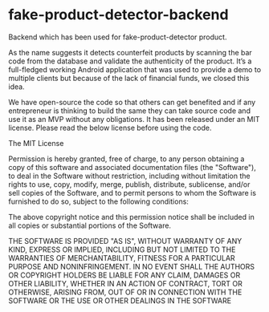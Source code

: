 # fake-product-detector-backend

Backend which has been used for fake-product-detector product. 

As the name suggests it detects counterfeit products by scanning the bar code from the database and validate the authenticity of the product. 
It’s a full-fledged working Android application that was used to provide a demo to multiple clients but because of the lack of financial funds, we closed this idea. 

We have open-source the code so that others can get benefited and if any entrepreneur is thinking to build the same they can take source code and use it as an MVP 
without any obligations. It has been released under an MIT license. Please read the below license before using the code.


The MIT License

Permission is hereby granted, free of charge, to any person obtaining a copy of this software and associated documentation files (the "Software"), to deal in the Software without restriction, including without limitation the rights to use, copy, modify, merge, publish, distribute, sublicense, and/or sell copies of the Software, and to permit persons to whom the Software is furnished to do so, subject to the following conditions:

The above copyright notice and this permission notice shall be included in all copies or substantial portions of the Software.

THE SOFTWARE IS PROVIDED "AS IS", WITHOUT WARRANTY OF ANY KIND, EXPRESS OR IMPLIED, INCLUDING BUT NOT LIMITED TO THE WARRANTIES OF MERCHANTABILITY, FITNESS FOR A PARTICULAR PURPOSE AND NONINFRINGEMENT. IN NO EVENT SHALL THE AUTHORS OR COPYRIGHT HOLDERS BE LIABLE FOR ANY CLAIM, DAMAGES OR OTHER LIABILITY, WHETHER IN AN ACTION OF CONTRACT, TORT OR OTHERWISE, ARISING FROM, OUT OF OR IN CONNECTION WITH THE SOFTWARE OR THE USE OR OTHER DEALINGS IN THE SOFTWARE
